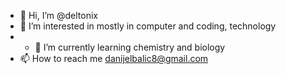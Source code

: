 - 👋 Hi, I’m @deltonix
- 👀 I’m interested in mostly in computer and coding, technology
- - 🌱 I’m currently learning chemistry and biology
- 📫 How to reach me danijelbalic8@gmail.com

